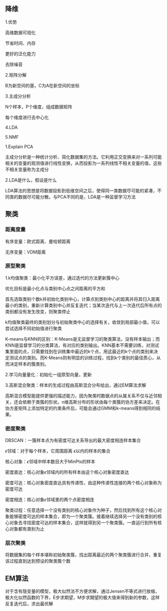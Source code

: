 ## 降维

1.优势

高维数据可视化

节省时间、内存

更好的泛化能力

去除噪音

2.矩阵分解

B为新空间的基，C为A在新空间的坐标

3.主成分分析

N个样本，P个维度，组成数据矩阵

每个维度进行去中心化

4.LDA

5.NMF

1.Explain PCA

主成分分析是一种统计分析、简化数据集的方法。它利用正交变换来对一系列可能相关的变量的观测值进行线性变换，从而投影为一系列线性不相关变量的值，这些不相关变量称为主成分

2.LDA是什么，假设是什么

LDA算法的思想是将数据投影到低维空间之后，使得同一类数据尽可能的紧凑，不同类的数据尽可能分散。与PCA不同的是，LDA是一种监督学习方法

## 聚类

### 距离度量

有序变量：欧式距离、曼哈顿距离

无序变量：VDM距离

### 原型聚类

1.k均值聚类：最小化平方误差，通过迭代的方法更新簇中心

优化目标是最小化点与类别中心点之间距离的平方和

首先选取类别个数k并初始化类别中心，计算点到类别中心的距离并将其归入距离最小的类别，重新计算类别中心并反复迭代；当某次迭代与上一次迭代后所有点的类别都没有发生改变，则聚类停止

k均值聚类最终的类别划分与初始聚类中心的选择有关，收敛到局部最小值，可以尝试选择不同初始值进行聚类

K-means与KNN的区别：K-Means是无监督学习的聚类算法，没有样本输出；而KNN是监督学习的分类算法，有对应的类别输出。KNN基本不需要训练，对测试集里面的点，只需要找到在训练集中最近的k个点，用这最近的k个点的类别来决定测试点的类别。而K-Means则有明显的训练过程，找到k个类别的最佳质心，从而决定样本的簇类别。

2.学习向量量化：初始化一组原型向量，更新

3.高斯混合聚类：样本的生成过程由高斯混合分布给出，通过EM算法求解

高斯混合模型能提供更强的描述能力，因为聚类时数据点的从属关系不仅与近邻相关，还会依赖于类簇的形状。n维高斯分布的形状由每个类簇的协方差来决定。在协方差矩阵上添加特定的约束条件后，可能会通过GMM和k-means得到相同的结果。

### 密度聚类

DBSCAN：一簇样本点为有密度可达关系导出的最大密度相连样本集合

$\epsilon$邻域：对于每个样本，它周围距离 $\epsilon$以内的样本的集合

核心对象：$\epsilon$邻域中样本数目大于MinPts的样本

密度直达：核心对象$\epsilon$邻域内的所有样本由这个核心对象密度直达

密度可达：核心对象密度直达具有传递性，由这种传递性连接的两个核心对象称为密度可达

密度相连：核心对象$\epsilon$邻域里的两个点密度相连

聚类过程：任意选择一个没有类别的核心对象作为种子，然后找到所有这个核心对象能够密度可达的样本集合，即为一个聚类簇。接着继续选择另一个没有类别的核心对象去寻找密度可达的样本集合，这样就得到另一个聚类簇。一直运行到所有核心对象都有类别为止

### 层次聚类

将数据集的每个样本堪称初始聚类簇，找出距离最近的两个聚类簇进行合并，重复该过程直到达到预设的聚类簇个数

## EM算法

对于含有隐变量的模型，极大似然法不方便求解，通过Jensen不等式进行放缩，极大化似然函数的下界，E步求期望，M步求期望的极大值来得到新的参数，这样反复迭代后，求出最优解